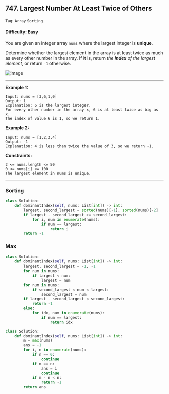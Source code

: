 ## 747. Largest Number At Least Twice of Others

```Tag```: ```Array```  ```Sorting```

#### Difficulty: Easy

You are given an integer array ```nums``` where the largest integer is __unique__.

Determine whether the largest element in the array is at least twice as much as every other number in the array. If it is, return _the __index__ of the largest element_, or return ```-1``` otherwise.

![image](https://user-images.githubusercontent.com/35042430/209450483-ce0ebaae-18a9-4b40-bfcd-ca7e0fb5e17c.png)

---

__Example 1:__
```
Input: nums = [3,6,1,0]
Output: 1
Explanation: 6 is the largest integer.
For every other number in the array x, 6 is at least twice as big as x.
The index of value 6 is 1, so we return 1.
```

__Example 2:__
```
Input: nums = [1,2,3,4]
Output: -1
Explanation: 4 is less than twice the value of 3, so we return -1.
```

__Constraints:__
```
2 <= nums.length <= 50
0 <= nums[i] <= 100
The largest element in nums is unique.
```

---

### Sorting

```Python
class Solution:
    def dominantIndex(self, nums: List[int]) -> int:
        largest, second_largest = sorted(nums)[-1], sorted(nums)[-2]
        if largest - second_largest >= second_largest:
            for i, num in enumerate(nums):
                if num == largest:
                    return i
        return -1
```
        
### Max

```Python
class Solution:
    def dominantIndex(self, nums: List[int]) -> int:
        largest, second_largest = -1, -1
        for num in nums:
            if largest < num:
                largest = num
        for num in nums:
            if second_largest < num < largest:
                second_largest = num
        if largest - second_largest < second_largest:
            return -1
        else:
            for idx, num in enumerate(nums):
                if num == largest:
                    return idx 
```

```Python
class Solution:
    def dominantIndex(self, nums: List[int]) -> int:
        m = max(nums)
        ans = -1
        for i, n in enumerate(nums):
            if n == 0:
                continue
            if m == n:
                ans = i
                continue
            if m - n < n:
                return -1
        return ans
```
